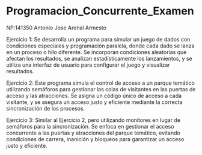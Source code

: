 # Programacion_Concurrente_Examen
NP:141350
Antonio Jose Arenal Armesto


Ejercicio 1: 
Se desarrolla un programa para simular un juego de dados con condiciones especiales y programación paralela, donde cada dado se lanza en un proceso o hilo diferente. Se incorporan condiciones aleatorias que afectan los resultados, se analizan estadísticamente los lanzamientos, y se utiliza una interfaz de usuario para configurar el juego y visualizar resultados.

Ejercicio 2:
Este programa simula el control de acceso a un parque temático utilizando semáforos para gestionar las colas de visitantes en las puertas de acceso y las atracciones. Se asigna un código único de acceso a cada visitante, y se asegura un acceso justo y eficiente mediante la correcta sincronización de los procesos.

Ejercicio 3:
Similar al Ejercicio 2, pero utilizando monitores en lugar de semáforos para la sincronización. Se enfoca en gestionar el acceso concurrente a las puertas y atracciones del parque temático, evitando condiciones de carrera, inanición y bloqueos para garantizar un acceso justo y eficiente.




